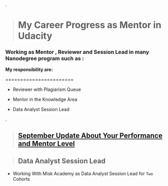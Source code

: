 .

> # My Career Progress as Mentor in Udacity 




### Working as Mentor , Reviewer and Session Lead in  many Nanodegree program such as : 




**My responsibility are:**


=======================



- Reviewer with  Plagiarism Queue

- Mentor in the Knowledge Area 

- Data Analyst Session Lead




.

> ## [September Update About Your Performance and Mentor Level](https://mail.google.com/mail/u/0/?tab=rm&ogbl#label/Udacity/FMfcgzGlkFqXsdqSzchmJvfmlpXFMLkC)




> ## Data Analyst Session Lead

-  Working With Misk Academy  as  Data Analyst Session Lead for `Two` Cohorts 


